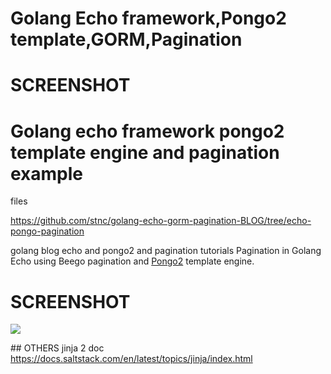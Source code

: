 
# Golang  Echo framework,Pongo2 template,GORM,Pagination
# SCREENSHOT




# Golang echo framework pongo2 template engine and pagination example
files 

https://github.com/stnc/golang-echo-gorm-pagination-BLOG/tree/echo-pongo-pagination

golang blog echo and pongo2 and pagination tutorials 
Pagination in Golang Echo using Beego pagination and [Pongo2](https://github.com/flosch/pongo2) template engine.

# SCREENSHOT
<img  src="https://raw.githubusercontent.com/stnc/golang-echo-gorm-pagination-BLOG/echo-pongo-pagination/src.png">







## OTHERS 
jinja 2 doc 
https://docs.saltstack.com/en/latest/topics/jinja/index.html
